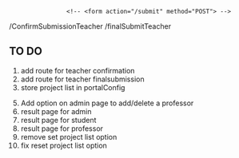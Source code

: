 
<!-- admin page -->

<!-- <form action="/logout" method="POST"> -->
                    <!-- <form action="/submit" method="POST"> -->
<!-- <form action="/createUser" method="POST"> -->
<!-- <form action="/deleteUser" method="POST"> -->
<!-- <form action="/togglePortal"> -->
<!-- <form action="/setGroupSize"> -->
<!-- <form action="/setProjectList"> -->
<!-- <form action="/setAdminPassword"> -->
<form action="/doComputation">
<!-- <form action="/resetPortal"> -->

/ConfirmSubmissionTeacher
/finalSubmitTeacher

<!-- user page -->

<form action="/logout">
<!-- <form action="/ConfirmSubmission"> -->
<!-- <form action="/selectMembers"> -->



## TO DO
1. add route for teacher confirmation
2. add route for teacher finalsubmission
3. store project list in portalConfig
<!-- 4. store student list in portalConfig -->
5. Add option on admin page to add/delete a professor
6. result page for admin
7. result page for student
8. result page for professor
9. remove set project list option
10. fix reset project list option
